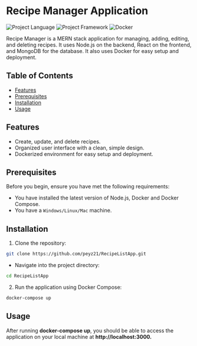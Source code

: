 # Recipe Manager Application

![Project Language](https://img.shields.io/badge/language-JavaScript-blue)
![Project Framework](https://img.shields.io/badge/framework-React-blue)
![Docker](https://img.shields.io/badge/docker-yes-blue)

Recipe Manager is a MERN stack application for managing, adding, editing, and deleting recipes. It uses Node.js on the backend, React on the frontend, and MongoDB for the database. It also uses Docker for easy setup and deployment.

## Table of Contents

- [Features](#features)
- [Prerequisites](#prerequisites)
- [Installation](#installation)
- [Usage](#usage)


## Features

- Create, update, and delete recipes.
- Organized user interface with a clean, simple design.
- Dockerized environment for easy setup and deployment.

## Prerequisites

Before you begin, ensure you have met the following requirements:

- You have installed the latest version of Node.js, Docker and Docker Compose.
- You have a `Windows/Linux/Mac` machine.

## Installation

1. Clone the repository:

```bash
git clone https://github.com/peyz21/RecipeListApp.git
```
- Navigate into the project directory:
```bash
cd RecipeListApp
```
2. Run the application using Docker Compose:
```bash
docker-compose up
```

## Usage
After running **docker-compose up**, you should be able to access the application on your local machine at **http://localhost:3000.**

